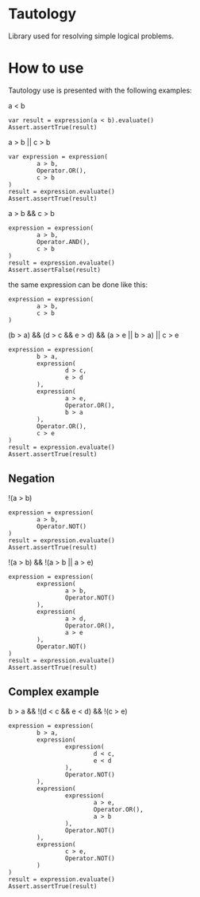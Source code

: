 # Tautology
Library used for resolving simple logical problems.

# How to use
Tautology use is presented with the following examples:

a < b
```
var result = expression(a < b).evaluate()
Assert.assertTrue(result)
```

a > b || c > b
```
var expression = expression(
        a > b,
        Operator.OR(),
        c > b
)
result = expression.evaluate()
Assert.assertTrue(result)
```

a > b && c > b
```
expression = expression(
        a > b,
        Operator.AND(),
        c > b
)
result = expression.evaluate()
Assert.assertFalse(result)
```

the same expression can be done like this:
```
expression = expression(
        a > b,
        c > b
)
```

(b > a) && (d > c && e > d) && (a > e || b > a) || c > e
```
expression = expression(
        b > a,
        expression(
                d > c,
                e > d
        ),
        expression(
                a > e,
                Operator.OR(),
                b > a
        ),
        Operator.OR(),
        c > e
)
result = expression.evaluate()
Assert.assertTrue(result)
```

## Negation

!(a > b)
```
expression = expression(
        a > b,
        Operator.NOT()
)
result = expression.evaluate()
Assert.assertTrue(result)
```

!(a > b) && !(a > b || a > e)
```
expression = expression(
        expression(
                a > b,
                Operator.NOT()
        ),
        expression(
                a > d,
                Operator.OR(),
                a > e
        ),
        Operator.NOT()
)
result = expression.evaluate()
Assert.assertTrue(result)
```

## Complex example

b > a && !(d < c && e < d) && !(c > e)
```
expression = expression(
        b > a,
        expression(
                expression(
                        d < c,
                        e < d
                ),
                Operator.NOT()
        ),
        expression(
                expression(
                        a > e,
                        Operator.OR(),
                        a > b
                ),
                Operator.NOT()
        ),
        expression(
                c > e,
                Operator.NOT()
        )
)
result = expression.evaluate()
Assert.assertTrue(result)
```
